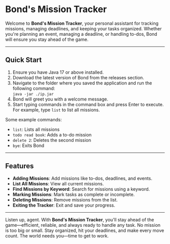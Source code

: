 # Bond's Mission Tracker

Welcome to **Bond's Mission Tracker**, your personal assistant for tracking missions, managing deadlines, and keeping
your tasks organized. Whether you're planning an event, managing a deadline, or handling to-dos, Bond will ensure you
stay ahead of the game.

---

## Quick Start

1. Ensure you have Java 17 or above installed.
2. Download the latest version of Bond from the releases section.
3. Navigate to the folder where you saved the application and run the following command:\
   `java -jar ./ip.jar`
4. Bond will greet you with a welcome message.
5. Start typing commands in the command box and press Enter to execute. For example, type `list` to list all missions.

Some example commands:

* `list`: Lists all missions
* `todo read book`: Adds a to-do mission
* `delete 2`: Deletes the second mission
* `bye`: Exits Bond

---

## Features

- **Adding Missions**: Add missions like to-dos, deadlines, and events.
- **List All Missions**: View all current missions.
- **Find Missions by Keyword**: Search for missions using a keyword.
- **Marking Missions**: Mark tasks as complete or incomplete.
- **Deleting Missions**: Remove missions from the list.
- **Exiting the Tracker**: Exit and save your progress.

---
Listen up, agent. With **Bond's Mission Tracker**, you'll stay ahead of the game—efficient, reliable, and always ready
to handle any task. No mission is too big or small. Stay organized, hit your deadlines, and make every move count. The
world needs you—time to get to work.
